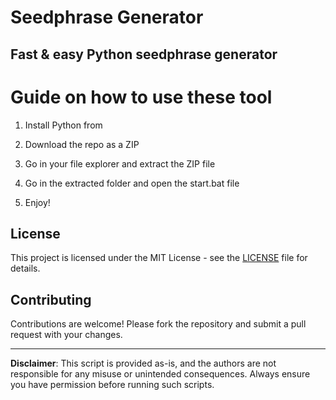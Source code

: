 # Seedphrase Generator      
      
## Fast & easy Python seedphrase generator      
            
# Guide on how to use these tool       
          
1. Install Python from        
   
2. Download the repo as a ZIP      
  
3. Go in your file explorer and extract the ZIP file    
        
4. Go in the extracted folder and open the start.bat file     
     
5. Enjoy!       
         
## License          
    
This project is licensed under the MIT License - see the [LICENSE](LICENSE) file for details.            
   
## Contributing    
       
Contributions are welcome! Please fork the repository and submit a pull request with your changes.         
       
---    
     
**Disclaimer**: This script is provided as-is, and the authors are not responsible for any misuse or unintended consequences. Always ensure you have permission before running such scripts.        